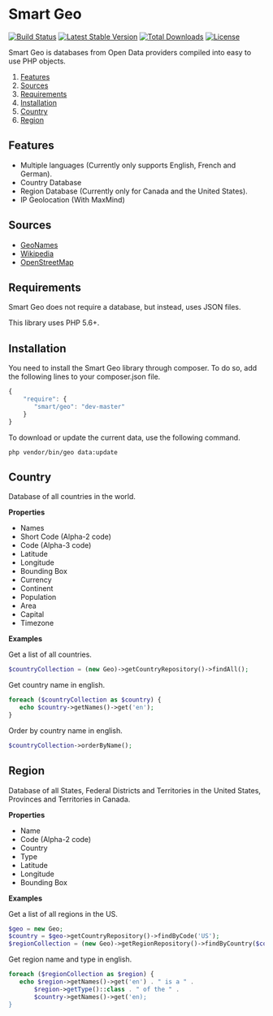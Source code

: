 # Smart Geo

[![Build Status](https://img.shields.io/travis/smart-io/geo/master.svg?style=flat)](https://travis-ci.org/smart-io/geo)
[![Latest Stable Version](http://img.shields.io/packagist/v/smart/geo.svg?style=flat)](https://packagist.org/packages/smart/geo)
[![Total Downloads](https://img.shields.io/packagist/dt/smart/geo.svg?style=flat)](https://packagist.org/packages/smart/geo)
[![License](https://img.shields.io/packagist/l/smart/geo.svg?style=flat)](https://packagist.org/packages/smart/geo)

Smart Geo is databases from Open Data providers compiled into easy to use PHP objects.

1. [Features](#features)
2. [Sources](#sources)
3. [Requirements](#requirements)
4. [Installation](#installation)
5. [Country](#country)
6. [Region](#region)

## Features

 * Multiple languages (Currently only supports English, French and German).
 * Country Database
 * Region Database (Currently only for Canada and the United States). 
 * IP Geolocation (With MaxMind)

## Sources

 * [GeoNames](http://www.geonames.org/)
 * [Wikipedia](http://en.wikipedia.org/)
 * [OpenStreetMap](http://www.openstreetmap.org/)

## Requirements

Smart Geo does not require a database, but instead, uses JSON files.
 
This library uses PHP 5.6+.

## Installation

You need to install the Smart Geo library through composer. To do so, add the following lines to your 
composer.json file.

```javascript
{
    "require": {
       "smart/geo": "dev-master"
    }
}
```

To download or update the current data, use the following command.

```shell
php vendor/bin/geo data:update
```

## Country

Database of all countries in the world.

__Properties__

 * Names
 * Short Code (Alpha-2 code)
 * Code (Alpha-3 code)
 * Latitude
 * Longitude
 * Bounding Box
 * Currency
 * Continent
 * Population
 * Area
 * Capital
 * Timezone

__Examples__

Get a list of all countries.

```php
$countryCollection = (new Geo)->getCountryRepository()->findAll();
```

Get country name in english.

```php
foreach ($countryCollection as $country) {
   echo $country->getNames()->get('en');
}
```

Order by country name in english.

```php
$countryCollection->orderByName();
```

## Region

Database of all States, Federal Districts and Territories in the United States, Provinces and Territories in Canada.

__Properties__

 * Name
 * Code (Alpha-2 code)
 * Country
 * Type
 * Latitude
 * Longitude
 * Bounding Box

__Examples__

Get a list of all regions in the US.

```php
$geo = new Geo;
$country = $geo->getCountryRepository()->findByCode('US');
$regionCollection = (new Geo)->getRegionRepository()->findByCountry($country);
```

Get region name and type in english.

```php
foreach ($regionCollection as $region) {
   echo $region->getNames()->get('en') . " is a " . 
       $region->getType()::class . " of the " . 
       $country->getNames()->get('en);
}
```
